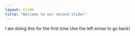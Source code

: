 ```yaml
---
layout: slide
title: "Welcome to our second slide!"
---
```

I am doing this for the first time 
Use the left arrow to go back!
